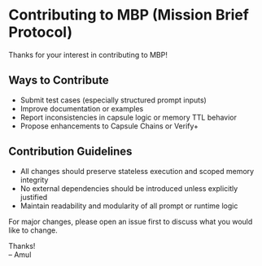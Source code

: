 # Contributing to MBP (Mission Brief Protocol)

Thanks for your interest in contributing to MBP!

## Ways to Contribute

- Submit test cases (especially structured prompt inputs)
- Improve documentation or examples
- Report inconsistencies in capsule logic or memory TTL behavior
- Propose enhancements to Capsule Chains or Verify+

## Contribution Guidelines

- All changes should preserve stateless execution and scoped memory integrity
- No external dependencies should be introduced unless explicitly justified
- Maintain readability and modularity of all prompt or runtime logic

For major changes, please open an issue first to discuss what you would like to change.

Thanks!  
– Amul
